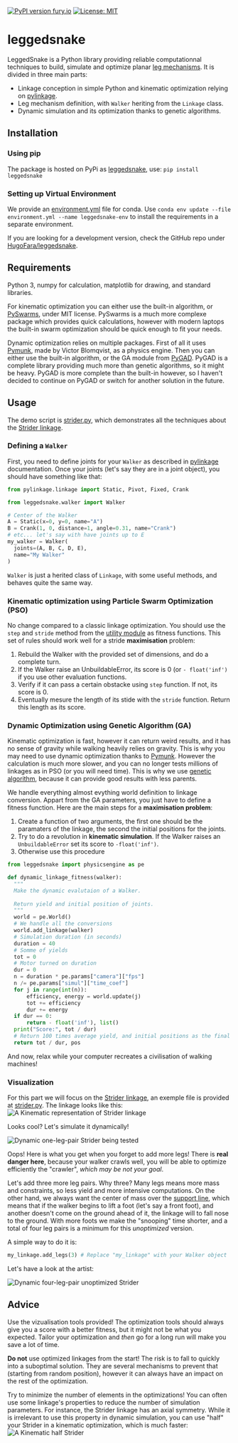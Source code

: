 [![PyPI version fury.io](https://badge.fury.io/py/leggedsnake.svg)](https://pypi.python.org/pypi/leggedsnake/)
[![License: MIT](https://img.shields.io/badge/license-MIT-blue.svg )](https://raw.githubusercontent.com/HugoFara/leggedsnake/main/LICENSE)
# leggedsnake

LeggedSnake is a Python library providing reliable computationnal techniques to build, simulate and optimize planar [leg mechanisms](https://en.wikipedia.org/wiki/Leg_mechanism). It is divided in three main parts:
* Linkage conception in simple Python and kinematic optimization relying on [pylinkage](https://github.com/HugoFara/pylinkage).
* Leg mechanism definition, with ``Walker`` heriting from the ``Linkage`` class.
* Dynamic simulation and its optimization thanks to genetic algorithms.

## Installation
### Using pip
The package is hosted on PyPi as [leggedsnake](https://pypi.org/project/leggedsnake/), use:
``pip install leggedsnake``

### Setting up Virtual Environment
We provide an [environment.yml](https://github.com/HugoFara/leggedsnake/blob/master/environment.yml) file for conda. Use ``conda env update --file environment.yml --name leggedsnake-env`` to install the requirements in a separate environment. 

If you are looking for a development version, check the GitHub repo under [HugoFara/leggedsnake](https://github.com/HugoFara/leggedsnake). 

## Requirements

Python 3, numpy for calculation, matplotlib for drawing, and standard libraries. 

For kinematic optimization you can either use the built-in algorithm, or [PySwarms](https://pyswarms.readthedocs.io/en/latest/), under MIT license. PySwarms is a much more complexe package which provides quick calculations, however with modern laptops the built-in swarm optimization should be quick enough to fit your needs.

Dynamic optimization relies on multiple packages. First of all it uses [Pymunk](http://www.pymunk.org/en/latest/index.html), made by Victor Blomqvist, as a physics engine. Then you can either use the built-in algorithm, or the GA module from [PyGAD](https://pygad.readthedocs.io/en/latest/). PyGAD is a complete library providing much more than genetic algorithms, so it might be heavy. PyGAD is more complete than the built-in however, so I haven't decided to continue on PyGAD or switch for another solution in the future.

## Usage

The demo script is [strider.py](https://github.com/HugoFara/leggedsnake/blob/main/leggedsnake/examples/strider.py), which demonstrates all the techniques about the [Strider linkage](https://www.diywalkers.com/strider-linkage-plans.html).

### Defining a ``Walker``
First, you need to define joints for your ``Walker`` as described in [pylinkage](https://github.com/HugoFara/pylinkage) documentation. Once your joints (let's say they are in a joint object), you should have something like that:
```python
from pylinkage.linkage import Static, Pivot, Fixed, Crank

from leggedsnake.walker import Walker

# Center of the Walker
A = Static(x=0, y=0, name="A")
B = Crank(1, 0, distance=1, angle=0.31, name="Crank")
# etc... let's say with have joints up to E
my_walker = Walker(
  joints=(A, B, C, D, E),
  name="My Walker"
)
```

``Walker`` is just a herited class of ``Linkage``, with some useful methods, and behaves quite the same way.

### Kinematic optimization using Particle Swarm Optimization (PSO)
No change compared to a classic linkage optimization. You should use the ``step`` and ``stride`` method from the [utility module](https://github.com/HugoFara/leggedsnake/blob/master/leggedsnake/utility.py) as fitness functions. 
This set of rules should work well for a stride **maximisation** problem:
1. Rebuild the Walker with the provided set of dimensions, and do a complete turn.
1. If the Walker raise an UnbuildableError, its score is 0 (or ``- float('inf')`` if you use other evaluation functions.
1. Verify if it can pass a certain obstacke using ``step`` function. If not, its score is 0.
1. Eventually mesure the length of its stide with the ``stride`` function. Return this length as its score.

### Dynamic Optimization using Genetic Algorithm (GA)
Kinematic optimization is fast, however it can return weird results, and it has no sense of gravity while walking heavily relies on gravity. This is why you may need to use dynamic optimization thanks to [Pymunk](http://www.pymunk.org/en/latest/index.html). However the calculation is much more slower, and you can no longer tests millions of linkages as in PSO (or you will need time). This is why we use [genetic algorithm](https://en.wikipedia.org/wiki/Genetic_algorithm), because it can provide good results with less parents.

We handle everything almost evything world definition to linkage conversion. Appart from the GA parameters, you just have to define a fitness function. Here are the main steps for a **maximisation problem**:
1. Create a function of two arguments, the first one should be the paramaters of the linkage, the second the initial positions for the joints.
2. Try to do a revolution in **kinematic simulation**. If the Walker raises an ``UnbuildableError`` set its score to ``-float('inf')``.
3. Otherwise use this procedure 
```python
from leggedsnake import physicsengine as pe

def dynamic_linkage_fitness(walker):
  """
  Make the dynamic evalutaion of a Walker.
  
  Return yield and initial position of joints.
  """
  world = pe.World()
  # We handle all the conversions
  world.add_linkage(walker)
  # Simulation duration (in seconds)
  duration = 40
  # Somme of yields
  tot = 0
  # Motor turned on duration
  dur = 0
  n = duration * pe.params["camera"]["fps"]
  n /= pe.params["simul"]["time_coef"]
  for j in range(int(n)):
      efficiency, energy = world.update(j)
      tot += efficiency
      dur += energy
  if dur == 0:
      return - float('inf'), list()
  print("Score:", tot / dur)
  # Return 100 times average yield, and initial positions as the final score
  return tot / dur, pos
```

And now, relax while your computer recreates a civilisation of walking machines!

### Visualization
For this part we will focus on the [Strider linkage](https://www.diywalkers.com/strider-linkage-plans.html), an exemple file is provided at [strider.py](https://github.com/HugoFara/leggedsnake/blob/master/examples/strider.py). The linkage looks like this:
![A Kinematic representation of Strider linkage](https://github.com/HugoFara/leggedsnake/raw/master/leggedsnake/examples/images/Kinematic%20unoptimized%20Strider.gif)

Looks cool? Let's simulate it dynamically!

![Dynamic one-leg-pair Strider being tested](https://github.com/HugoFara/leggedsnake/raw/master/leggedsnake/examples/images/Dynamic%20unoptimized%20one-legged%20Strider.gif)

Oops! Here is what you get when you forget to add more legs! There is **real danger here**, because your walker crawls well, you will be able to optimize efficiently the "crawler", *which may be not your goal*. 

Let's add three more leg pairs. Why three? Many legs means more mass and constraints, so less yield and more intensive computations. On the other hand, we always want the center of mass over the [support line](https://en.wikipedia.org/wiki/Support_polygon), which means that if the walker begins to lift a foot (let's say a front foot), and another doesn't come on the ground ahead of it, the linkage will to fall nose to the ground. With more foots we make the "snooping" time shorter, and a total of four leg pairs is a minimum for this *unoptimized* version. 

A simple way to do it is:
```python
my_linkage.add_legs(3) # Replace "my_linkage" with your Walker object
```
Let's have a look at the artist:

![Dynamic four-leg-pair unoptimized Strider](https://github.com/HugoFara/leggedsnake/raw/master/leggedsnake/examples/images/Dynamic%20unoptimized%20strider.gif)

## Advice
Use the vizualisation tools provided! The optimization tools should always give you a score with a better fitness, but it might not be what you expected. Tailor your optimization and *then* go for a long run will make you save a lot of time.

**Do not** use optimized linkages from the start! The risk is to fall to quickly into a suboptimal solution. They are several mechanisms to prevent that (starting from random position), however it can always have an impact on the rest of the optimization.

Try to minimize the number of elements in the optimizations! You can often use some linkage's properties to reduce the number of simulation parameters. For instance, the Strider linkage has an axial symmetry. While it is irrelevant to use this property in dynamic simulation, you can use "half" your Strider in a kinematic optimization, which is much faster:
![A Kinematic half Strider](https://github.com/HugoFara/leggedsnake/raw/master/leggedsnake/examples/images/Kinematic%20half-Strider.gif)
